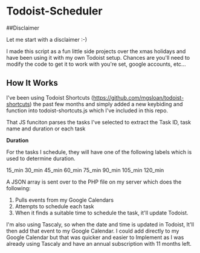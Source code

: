 # Todoist-Scheduler

##Disclaimer

Let me start with a disclaimer :-)

I made this script as a fun little side projects over the xmas holidays and have been using it with my own Todoist setup. Chances are you'll need to modify the code to get it to work with you're set, google accounts, etc...

## How It Works

I've been using Todoist Shortcuts (https://github.com/mgsloan/todoist-shortcuts) the past few months and simply added a new keybiding and function into todoist-shortcuts.js which I've included in this repo.

That JS funciton parses the tasks I've selected to extract the Task ID, task name and duration or each task

**Duration**

For the tasks I schedule, they will have one of the following labels which is used to determine duration.

15_min
30_min
45_min
60_min
75_min
90_min
105_min
120_min

A JSON array is sent over to the PHP file on my server which does the following:

1. Pulls events from my Google Calendars 
2. Attempts to schedule each task
3. When it finds a suitable time to schedule the task, it'll update Todoist.

I'm also using Tascaly, so when the date and time is updated in Todoist, It'll then add that event to my Google Calendar. I could add directly to my Google Calendar but that was quicker and easier to Implement as I was already using Tascaly and have an annual subscription with 11 months left.
